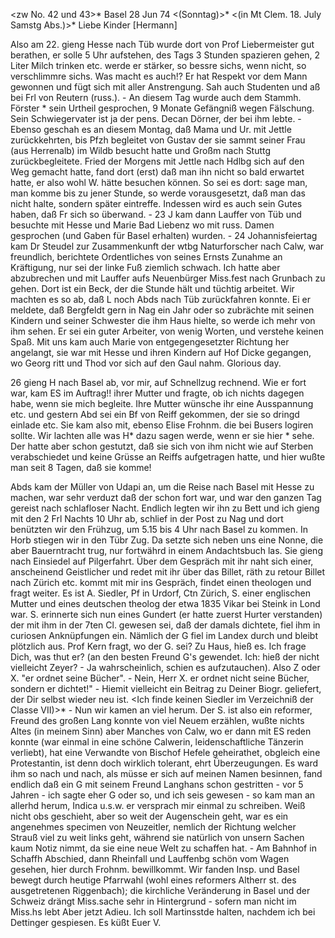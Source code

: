 <zw No. 42 und 43>* Basel 28 Jun 74 <(Sonntag)>*
 <(in Mt Clem. 18. July Samstg Abs.)>*
Liebe Kinder [Hermann]

Also am 22. gieng Hesse nach Tüb wurde dort von Prof Liebermeister gut berathen, er solle 5 Uhr aufstehen, des Tags 3 Stunden spazieren gehen, 2 Liter Milch trinken etc. werde er stärker, so bessre sichs, wenn nicht, so verschlimmre sichs. Was macht es auch!? Er hat Respekt vor dem Mann gewonnen und fügt sich mit aller Anstrengung. Sah auch Studenten und aß bei Frl von Reutern (russ.). - An diesem Tag wurde auch dem Stammh. Förster <Weinhold>* sein Urtheil gesprochen, 9 Monate Gefängniß wegen Fälschung. Sein Schwiegervater ist ja der pens. Decan Dörner, der bei ihm lebte. - Ebenso geschah es an diesem Montag, daß Mama und Ur. mit Jettle zurückkehrten, bis Pfzh begleitet von Gustav der sie sammt seiner Frau (aus Herrenalb) im Wildb besucht hatte und Großm nach Stuttg zurückbegleitete. Fried der Morgens mit Jettle nach Hdlbg sich auf den Weg gemacht hatte, fand dort (erst) daß man ihn nicht so bald erwartet hatte, er also wohl W. hätte besuchen können. So sei es dort: sage man, man komme bis zu jener Stunde, so werde vorausgesetzt, daß man das nicht halte, sondern später eintreffe. Indessen wird es auch sein Gutes haben, daß Fr sich so überwand. - 23 J kam dann Lauffer von Tüb und besuchte mit Hesse und Marie Bad Liebenz wo mit russ. Damen gesprochen (und Gaben für Basel erhalten) wurden. - 24 Johannisfeiertag kam Dr Steudel zur Zusammenkunft der wtbg Naturforscher nach Calw, war freundlich, berichtete Ordentliches von seines Ernsts Zunahme an Kräftigung, nur sei der linke Fuß ziemlich schwach. Ich hatte aber abzubrechen und mit Lauffer aufs Neuenbürger Miss.fest nach Grunbach zu gehen. Dort ist ein Beck, der die Stunde hält und tüchtig arbeitet. Wir machten es so ab, daß L noch Abds nach Tüb zurückfahren konnte. Ei er meldete, daß Bergfeldt gern in Nag ein Jahr oder so zubrächte mit seinen Kindern und seiner Schwester die ihm Haus hielte, so werde ich mehr von ihm sehen. Er sei ein guter Arbeiter, von wenig Worten, und verstehe keinen Spaß. Mit uns kam auch Marie von entgegengesetzter Richtung her angelangt, sie war mit Hesse und ihren Kindern auf Hof Dicke gegangen, wo Georg ritt und Thod vor sich auf den Gaul nahm. Glorious day.

26 gieng H nach Basel ab, vor mir, auf Schnellzug rechnend. Wie er fort war, kam ES im Auftrag!! ihrer Mutter und fragte, ob ich nichts dagegen habe, wenn sie mich begleite. Ihre Mutter wünsche ihr eine Ausspannung etc. und gestern Abd sei ein Bf von Reiff gekommen, der sie so dringd einlade etc. Sie kam also mit, ebenso Elise Frohnm. die bei Busers logiren sollte. Wir lachten alle was H<esse>* dazu sagen werde, wenn er sie hier <Basel>* sehe. Der hatte aber schon gestutzt, daß sie sich von ihm nicht wie auf Sterben verabschiedet und keine Grüsse an Reiffs aufgetragen hatte, und hier wußte man seit 8 Tagen, daß sie komme!

Abds kam der Müller von Udapi an, um die Reise nach Basel mit Hesse zu machen, war sehr verduzt daß der schon fort war, und war den ganzen Tag gereist nach schlafloser Nacht. Endlich legten wir ihn zu Bett und ich gieng mit den 2 Frl Nachts 10 Uhr ab, schlief in der Post zu Nag und dort benützten wir den Frühzug, um 5.15 bis 4 Uhr nach Basel zu kommen. In Horb stiegen wir in den Tübr Zug. Da setzte sich neben uns eine Nonne, die aber Bauerntracht trug, nur fortwährd in einem Andachtsbuch las. Sie gieng nach Einsiedel auf Pilgerfahrt. Über dem Gespräch mit ihr naht sich einer, anscheinend Geistlicher und redet mit ihr über das Billet, räth zu retour Billet nach Zürich etc. kommt mit mir ins Gespräch, findet einen theologen und fragt weiter. Es ist A. Siedler, Pf in Urdorf, Ctn Zürich, S. einer englischen Mutter und eines deutschen theolog der etwa 1835 Vikar bei Steink in Lond war. S. erinnerte sich nun eines Gundert (er hatte zuerst Hurter verstanden) der mit ihm in der 7ten Cl. gewesen sei, daß der damals dichtete, fiel ihm in curiosen Anknüpfungen ein. Nämlich der G fiel im Landex durch und bleibt plötzlich aus. Prof Kern fragt, wo der G. sei? Zu Haus, hieß es. Ich frage Dich, was thut er? (an den besten Freund G's gewendet. Ich: hieß der nicht vielleicht Zeyer? - Ja wahrscheinlich, schien es aufzutauchen). Also Z oder X. "er ordnet seine Bücher". - Nein, Herr X. er ordnet nicht seine Bücher, sondern er dichtet!" - Hiemit vielleicht ein Beitrag zu Deiner Biogr. geliefert, der Dir selbst wieder neu ist. <Ich finde keinen Siedler im Verzeichniß der Classe VII)>* - Nun wir kamen an viel herum. Der S. ist also ein reformer, Freund des großen Lang konnte von viel Neuem erzählen, wußte nichts Altes (in meinem Sinn) aber Manches von Calw, wo er dann mit ES reden konnte (war einmal in eine schöne Calwerin, leidenschaftliche Tänzerin verliebt), hat eine Verwandte von Bischof Hefele geheirathet, obgleich eine Protestantin, ist denn doch wirklich tolerant, ehrt Überzeugungen. Es ward ihm so nach und nach, als müsse er sich auf meinen Namen besinnen, fand endlich daß ein G mit seinem Freund Langhans schon gestritten - vor 5 Jahren - ich sagte eher G oder so, und ich seis gewesen - so kam man an allerhd herum, Indica u.s.w. er versprach mir einmal zu schreiben. Weiß nicht obs geschieht, aber so weit der Augenschein geht, war es ein angenehmes specimen von Neuzeitler, nemlich der Richtung welcher Strauß viel zu weit links geht, während sie natürlich von unsern Sachen kaum Notiz nimmt, da sie eine neue Welt zu schaffen hat. - Am Bahnhof in Schaffh Abschied, dann Rheinfall und Lauffenbg schön vom Wagen gesehen, hier durch Frohnm. bewillkommt. Wir fanden Insp. und Basel bewegt durch heutige Pfarrwahl (wohl eines reformers Altherr st. des ausgetretenen Riggenbach); die kirchliche Veränderung in Basel und der Schweiz drängt Miss.sache sehr in Hintergrund - sofern man nicht im Miss.hs lebt 
Aber jetzt Adieu. Ich soll Martinsstde halten, nachdem ich bei Dettinger gespiesen. Es küßt
 Euer V.
